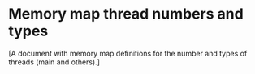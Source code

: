 # Memory map thread numbers and types

[A document with memory map definitions for the number and types of threads (main and others).]
